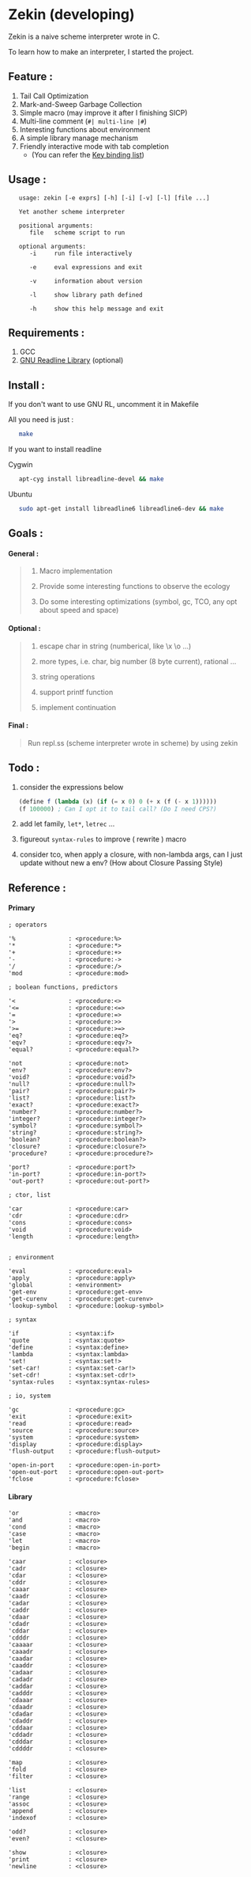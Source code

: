 # Zekin (developing)

Zekin is a naive scheme interpreter wrote in C.

To learn how to make an interpreter, I started the project.

## Feature :

   1. Tail Call Optimization
   2. Mark-and-Sweep Garbage Collection
   3. Simple macro (may improve it after I finishing SICP)
   4. Multi-line comment (`#| multi-line |#`)
   5. Interesting functions about environment
   6. A simple library manage mechanism
   7. Friendly interactive mode with tab completion
      * (You can refer the [Key binding list](http://readline.kablamo.org/emacs.html))

## Usage :
```shell
   usage: zekin [-e exprs] [-h] [-i] [-v] [-l] [file ...]

   Yet another scheme interpreter

   positional arguments:
      file   scheme script to run

   optional arguments:
      -i     run file interactively

      -e     eval expressions and exit

      -v     information about version

      -l     show library path defined

      -h     show this help message and exit
```

## Requirements :

   1. GCC
   2. [GNU Readline Library](https://tiswww.case.edu/php/chet/readline/rltop.html) (optional)

## Install :

If you don't want to use GNU RL, uncomment it in Makefile

All you need is just :
```bash
   make
```

If you want to install readline

Cygwin
```bash
   apt-cyg install libreadline-devel && make
```

Ubuntu
```bash
   sudo apt-get install libreadline6 libreadline6-dev && make
```

## Goals :

#### General :

> 1. Macro implementation
>
> 2. Provide some interesting functions to observe the ecology
>
> 3. Do some interesting optimizations
      (symbol, gc, TCO, any opt about speed and space)


#### Optional :

> 1. escape char in string (numberical, like \x \o ...)
>
> 2. more types, i.e. char, big number (8 byte current), rational ...
>
> 3. string operations
>
> 4. support printf function
>
> 5. implement continuation

#### Final :

> Run repl.ss (scheme interpreter wrote in scheme) by using zekin

## Todo :

1. consider the expressions below
```scheme
   (define f (lambda (x) (if (= x 0) 0 (+ x (f (- x 1))))))
   (f 100000) ; Can I opt it to tail call? (Do I need CPS?)
```

2. add let family, `let*`, `letrec` ...

3. figureout `syntax-rules` to improve ( rewrite ) macro

4. consider tco, when apply a closure,
    with non-lambda args, can I just update without new a env?
    (How about Closure Passing Style)

##  Reference :

#### Primary
```
; operators

'%               : <procedure:%>
'*               : <procedure:*>
'+               : <procedure:+>
'-               : <procedure:->
'/               : <procedure:/>
'mod             : <procedure:mod>

; boolean functions, predictors

'<               : <procedure:<>
'<=              : <procedure:<=>
'=               : <procedure:=>
'>               : <procedure:>>
'>=              : <procedure:>=>
'eq?             : <procedure:eq?>
'eqv?            : <procedure:eqv?>
'equal?          : <procedure:equal?>

'not             : <procedure:not>
'env?            : <procedure:env?>
'void?           : <procedure:void?>
'null?           : <procedure:null?>
'pair?           : <procedure:pair?>
'list?           : <procedure:list?>
'exact?          : <procedure:exact?>
'number?         : <procedure:number?>
'integer?        : <procedure:integer?>
'symbol?         : <procedure:symbol?>
'string?         : <procedure:string?>
'boolean?        : <procedure:boolean?>
'closure?        : <procedure:closure?>
'procedure?      : <procedure:procedure?>

'port?           : <procedure:port?>
'in-port?        : <procedure:in-port?>
'out-port?       : <procedure:out-port?>

; ctor, list

'car             : <procedure:car>
'cdr             : <procedure:cdr>
'cons            : <procedure:cons>
'void            : <procedure:void>
'length          : <procedure:length>


; environment

'eval            : <procedure:eval>
'apply           : <procedure:apply>
'global          : <environment>
'get-env         : <procedure:get-env>
'get-curenv      : <procedure:get-curenv>
'lookup-symbol   : <procedure:lookup-symbol>

; syntax

'if              : <syntax:if>
'quote           : <syntax:quote>
'define          : <syntax:define>
'lambda          : <syntax:lambda>
'set!            : <syntax:set!>
'set-car!        : <syntax:set-car!>
'set-cdr!        : <syntax:set-cdr!>
'syntax-rules    : <syntax:syntax-rules>

; io, system

'gc              : <procedure:gc>
'exit            : <procedure:exit>
'read            : <procedure:read>
'source          : <procedure:source>
'system          : <procedure:system>
'display         : <procedure:display>
'flush-output    : <procedure:flush-output>

'open-in-port    : <procedure:open-in-port>
'open-out-port   : <procedure:open-out-port>
'fclose          : <procedure:fclose>

```

#### Library
```
'or              : <macro>
'and             : <macro>
'cond            : <macro>
'case            : <macro>
'let             : <macro>
'begin           : <macro>

'caar            : <closure>
'cadr            : <closure>
'cdar            : <closure>
'cddr            : <closure>
'caaar           : <closure>
'caadr           : <closure>
'cadar           : <closure>
'caddr           : <closure>
'cdaar           : <closure>
'cdadr           : <closure>
'cddar           : <closure>
'cdddr           : <closure>
'caaaar          : <closure>
'caaadr          : <closure>
'caadar          : <closure>
'caaddr          : <closure>
'cadaar          : <closure>
'cadadr          : <closure>
'caddar          : <closure>
'cadddr          : <closure>
'cdaaar          : <closure>
'cdaadr          : <closure>
'cdadar          : <closure>
'cdaddr          : <closure>
'cddaar          : <closure>
'cddadr          : <closure>
'cdddar          : <closure>
'cddddr          : <closure>

'map             : <closure>
'fold            : <closure>
'filter          : <closure>

'list            : <closure>
'range           : <closure>
'assoc           : <closure>
'append          : <closure>
'indexof         : <closure>

'odd?            : <closure>
'even?           : <closure>

'show            : <closure>
'print           : <closure>
'newline         : <closure>
```
